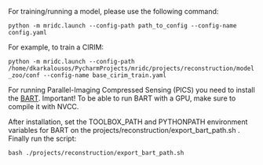 For training/running a model, please use the following command:

`python -m mridc.launch --config-path path_to_config --config-name config.yaml`

For example, to train a CIRIM:

`python -m mridc.launch --config-path /home/dkarkalousos/PycharmProjects/mridc/projects/reconstruction/model_zoo/conf --config-name base_cirim_train.yaml`


For running Parallel-Imaging Compressed Sensing (PICS) you need to install the
[BART](https://mrirecon.github.io/bart/). Important! To be able to run BART with a GPU, make sure to compile it with
NVCC.

After installation, set the TOOLBOX_PATH and PYTHONPATH environment variables for BART on the projects/reconstruction/export_bart_path.sh .
Finally run the script:

```
bash ./projects/reconstruction/export_bart_path.sh
```
